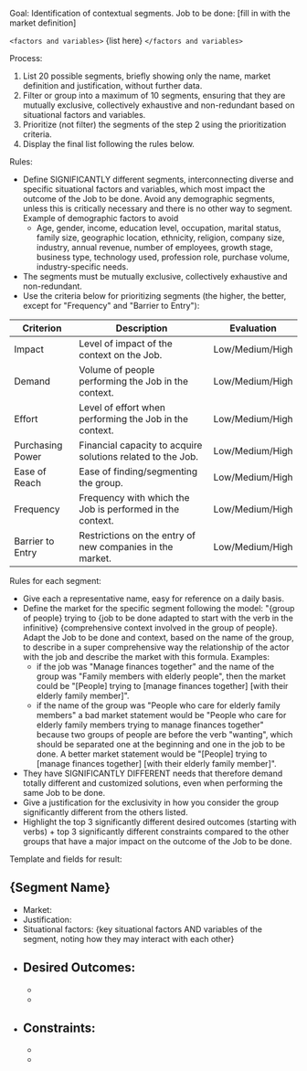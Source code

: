 Goal: Identification of contextual segments.
Job to be done: [fill in with the market definition]

`<factors and variables>`
{list here}
`</factors and variables>`

Process:
1. List 20 possible segments, briefly showing only the name, market definition and justification, without further data.
2. Filter or group into a maximum of 10 segments, ensuring that they are mutually exclusive, collectively exhaustive and non-redundant based on situational factors and variables. 
3. Prioritize (not filter) the segments of the step 2 using the prioritization criteria.
4. Display the final list following the rules below.

Rules:
- Define SIGNIFICANTLY different segments, interconnecting diverse and specific situational factors and variables, which most impact the outcome of the Job to be done. Avoid any demographic segments, unless this is critically necessary and there is no other way to segment. Example of demographic factors to avoid
    - Age, gender, income, education level, occupation, marital status, family size, geographic location, ethnicity, religion, company size, industry, annual revenue, number of employees, growth stage, business type, technology used, profession role, purchase volume, industry-specific needs.
- The segments must be mutually exclusive, collectively exhaustive and non-redundant.
- Use the criteria below for prioritizing segments (the higher, the better, except for "Frequency" and "Barrier to Entry"):

| Criterion | Description | Evaluation |
|-------------------|--------------------------------------------------------------------------------|------------|
| Impact | Level of impact of the context on the Job. | Low/Medium/High |
| Demand | Volume of people performing the Job in the context. | Low/Medium/High |
| Effort | Level of effort when performing the Job in the context. | Low/Medium/High |
| Purchasing Power | Financial capacity to acquire solutions related to the Job. | Low/Medium/High |
| Ease of Reach | Ease of finding/segmenting the group. | Low/Medium/High |
| Frequency | Frequency with which the Job is performed in the context. | Low/Medium/High |
| Barrier to Entry | Restrictions on the entry of new companies in the market. | Low/Medium/High |

Rules for each segment:
- Give each a representative name, easy for reference on a daily basis.
- Define the market for the specific segment following the model: "{group of people} trying to {job to be done adapted to start with the verb in the infinitive} {comprehensive context involved in the group of people}. Adapt the Job to be done and context, based on the name of the group, to describe in a super comprehensive way the relationship of the actor with the job and describe the market with this formula. Examples:
    - if the job was "Manage finances together" and the name of the group was "Family members with elderly people", then the market could be "[People] trying to [manage finances together] [with their elderly family member]".
    - if the name of the group was "People who care for elderly family members" a bad market statement would be "People who care for elderly family members trying to manage finances together" because two groups of people are before the verb "wanting", which should be separated one at the beginning and one in the job to be done. A better market statement would be "[People] trying to [manage finances together] [with their elderly family member]".
- They have SIGNIFICANTLY DIFFERENT needs that therefore demand totally different and customized solutions, even when performing the same Job to be done.
- Give a justification for the exclusivity in how you consider the group significantly different from the others listed.
- Highlight the top 3 significantly different desired outcomes (starting with verbs) + top 3 significantly different constraints compared to the other groups that have a major impact on the outcome of the Job to be done.


Template and fields for result:
## {Segment Name}
- Market:
- Justification:
- Situational factors: {key situational factors AND variables of the segment, noting how they may interact with each other}
- Desired Outcomes: 
    - 
    - 
    - 
- Constraints:
    - 
    - 
    - 
